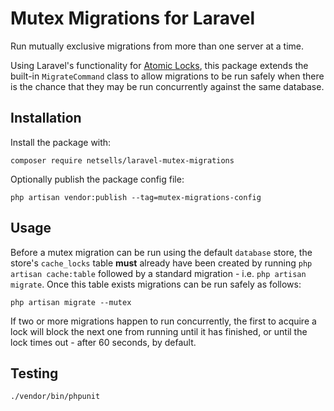 Mutex Migrations for Laravel
============================

Run mutually exclusive migrations from more than one server at a time.

Using Laravel's functionality for [Atomic Locks](https://laravel.com/docs/9.x/cache#atomic-locks), this package extends the built-in `MigrateCommand` class to allow migrations to be run safely when there is the chance that they may be run concurrently against the same database.

## Installation

Install the package with:

`composer require netsells/laravel-mutex-migrations`

Optionally publish the package config file:

`php artisan vendor:publish --tag=mutex-migrations-config`

## Usage

Before a mutex migration can be run using the default `database` store, the store's `cache_locks` table **must** already have been created by running `php artisan cache:table` followed by a standard migration - i.e. `php artisan migrate`. Once this table exists migrations can be run safely as follows:

`php artisan migrate --mutex`

If two or more migrations happen to run concurrently, the first to acquire a lock will block the next one from running until it has finished, or until the lock times out - after 60 seconds, by default.

## Testing

`./vendor/bin/phpunit`
